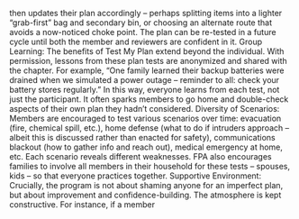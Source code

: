 then updates their plan accordingly – perhaps splitting items into a lighter “grab-first” bag and secondary bin, or choosing an alternate route that avoids a now-noticed choke point. The plan can be re-tested in a future cycle until both the member and reviewers are confident in it. Group Learning: The benefits of Test My Plan extend beyond the individual. With permission, lessons from these plan tests are anonymized and shared with the chapter. For example, “One family learned their backup batteries were drained when we simulated a power outage – reminder to all: check your battery stores regularly.” In this way, everyone learns from each test, not just the participant. It often sparks members to go home and double-check aspects of their own plan they hadn’t considered. Diversity of Scenarios: Members are encouraged to test various scenarios over time: evacuation (fire, chemical spill, etc.), home defense (what to do if intruders approach – albeit this is discussed rather than enacted for safety), communications blackout (how to gather info and reach out), medical emergency at home, etc. Each scenario reveals different weaknesses. FPA also encourages families to involve all members in their household for these tests – spouses, kids – so that everyone practices together. Supportive Environment: Crucially, the program is not about shaming anyone for an imperfect plan, but about improvement and confidence-building. The atmosphere is kept constructive. For instance, if a member